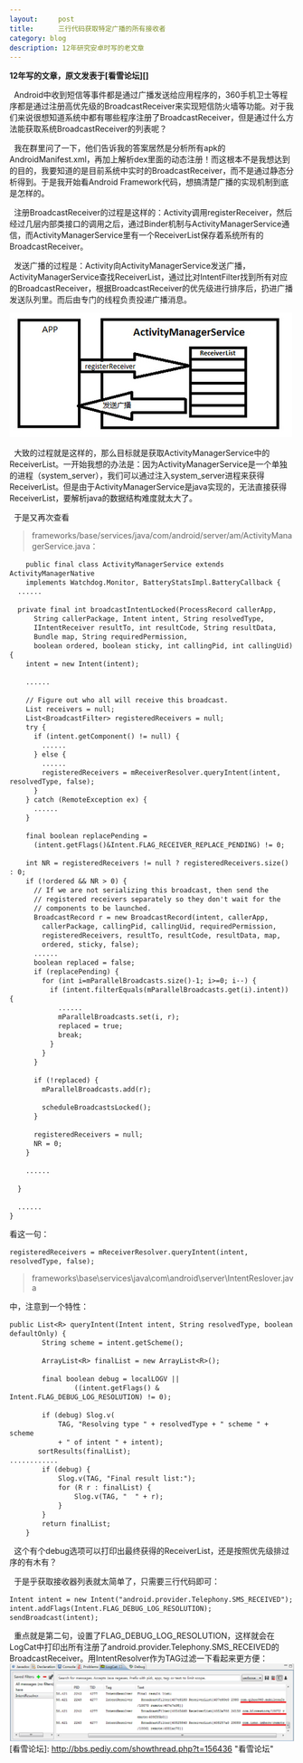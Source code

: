 ```yaml
---
layout:     post
title:      三行代码获取特定广播的所有接收者
category: blog
description: 12年研究安卓时写的老文章
---
```

**12年写的文章，原文发表于[看雪论坛][]**

&nbsp;&nbsp;Android中收到短信等事件都是通过广播发送给应用程序的，360手机卫士等程序都是通过注册高优先级的BroadcastReceiver来实现短信防火墙等功能。对于我们来说很想知道系统中都有哪些程序注册了BroadcastReceiver，但是通过什么方法能获取系统BroadcastReceiver的列表呢？

&nbsp;&nbsp;我在群里问了一下，他们告诉我的答案居然是分析所有apk的AndroidManifest.xml，再加上解析dex里面的动态注册！而这根本不是我想达到的目的，我要知道的是目前系统中实时的BroadcastReceiver，而不是通过静态分析得到。于是我开始看Android Framework代码，想搞清楚广播的实现机制到底是怎样的。

&nbsp;&nbsp;注册BroadcastReceiver的过程是这样的：Activity调用registerReceiver，然后经过几层内部类接口的调用之后，通过Binder机制与ActivityManagerService通信，而ActivityManagerService里有一个ReceiverList保存着系统所有的BroadcastReceiver。

&nbsp;&nbsp;发送广播的过程是：Activity向ActivityManagerService发送广播，ActivityManagerService查找ReceiverList，通过比对IntentFilter找到所有对应的BroadcastReceiver，根据BroadcastReceiver的优先级进行排序后，扔进广播发送队列里。而后由专门的线程负责投递广播消息。

![广播][1]

&nbsp;&nbsp;大致的过程就是这样的，那么目标就是获取ActivityManagerService中的ReceiverList。一开始我想的办法是：因为ActivityManagerService是一个单独的进程（system_server），我们可以通过注入system_server进程来获得ReceiverList。但是由于ActivityManagerService是java实现的，无法直接获得ReceiverList，要解析java的数据结构难度就太大了。

&nbsp;&nbsp;于是又再次查看
> frameworks/base/services/java/com/android/server/am/ActivityManagerService.java：

        public final class ActivityManagerService extends ActivityManagerNative
        implements Watchdog.Monitor, BatteryStatsImpl.BatteryCallback {
      ......
    
      private final int broadcastIntentLocked(ProcessRecord callerApp,
          String callerPackage, Intent intent, String resolvedType,
          IIntentReceiver resultTo, int resultCode, String resultData,
          Bundle map, String requiredPermission,
          boolean ordered, boolean sticky, int callingPid, int callingUid) {
        intent = new Intent(intent);
    
        ......
    
        // Figure out who all will receive this broadcast.
        List receivers = null;
        List<BroadcastFilter> registeredReceivers = null;
        try {
          if (intent.getComponent() != null) {
            ......
          } else {
            ......
            registeredReceivers = mReceiverResolver.queryIntent(intent, resolvedType, false);
          }
        } catch (RemoteException ex) {
          ......
        }
    
        final boolean replacePending =
          (intent.getFlags()&Intent.FLAG_RECEIVER_REPLACE_PENDING) != 0;
    
        int NR = registeredReceivers != null ? registeredReceivers.size() : 0;
        if (!ordered && NR > 0) {
          // If we are not serializing this broadcast, then send the
          // registered receivers separately so they don't wait for the
          // components to be launched.
          BroadcastRecord r = new BroadcastRecord(intent, callerApp,
            callerPackage, callingPid, callingUid, requiredPermission,
            registeredReceivers, resultTo, resultCode, resultData, map,
            ordered, sticky, false);
          ......
          boolean replaced = false;
          if (replacePending) {
            for (int i=mParallelBroadcasts.size()-1; i>=0; i--) {
              if (intent.filterEquals(mParallelBroadcasts.get(i).intent)) {
                ......
                mParallelBroadcasts.set(i, r);
                replaced = true;
                break;
              }
            }
          }
    
          if (!replaced) {
            mParallelBroadcasts.add(r);
    
            scheduleBroadcastsLocked();
          }
    
          registeredReceivers = null;
          NR = 0;
        }
    
        ......
    
      }
    
      ......
    }

看这一句：

    registeredReceivers = mReceiverResolver.queryIntent(intent, resolvedType, false); 

> frameworks\base\services\java\com\android\server\IntentReslover.java

中，注意到一个特性：

    public List<R> queryIntent(Intent intent, String resolvedType, boolean defaultOnly) {
            String scheme = intent.getScheme();
    
            ArrayList<R> finalList = new ArrayList<R>();
    
            final boolean debug = localLOGV ||
                    ((intent.getFlags() & Intent.FLAG_DEBUG_LOG_RESOLUTION) != 0);
    
            if (debug) Slog.v(
                TAG, "Resolving type " + resolvedType + " scheme " + scheme
                + " of intent " + intent);
           sortResults(finalList);
    ............
            if (debug) {
                Slog.v(TAG, "Final result list:");
                for (R r : finalList) {
                    Slog.v(TAG, "  " + r);
                }
            }
            return finalList;
        }
&nbsp;&nbsp;这个有个debug选项可以打印出最终获得的ReceiverList，还是按照优先级排过序的有木有？

&nbsp;&nbsp;于是乎获取接收器列表就太简单了，只需要三行代码即可：

    Intent intent = new Intent("android.provider.Telephony.SMS_RECEIVED");
    intent.addFlags(Intent.FLAG_DEBUG_LOG_RESOLUTION);
    sendBroadcast(intent);
&nbsp;&nbsp;重点就是第二句，设置了FLAG_DEBUG_LOG_RESOLUTION，这样就会在LogCat中打印出所有注册了android.provider.Telephony.SMS_RECEIVED的BroadcastReceiver。用IntentResolver作为TAG过滤一下看起来更方便：
![效果][2]
[看雪论坛]:    http://bbs.pediy.com/showthread.php?t=156436  "看雪论坛"


  [1]: images/android/8025841287_bb57504a4c.jpg
  [2]: images/android/8025842496_c55e86107f_b.jpg